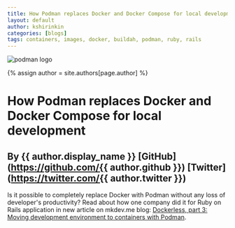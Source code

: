 ```yaml
---
title: How Podman replaces Docker and Docker Compose for local development
layout: default
author: kshirinkin
categories: [blogs]
tags: containers, images, docker, buildah, podman, ruby, rails
---
```

![podman logo](https://podman.io/images/podman.svg)

{% assign author = site.authors[page.author] %}

# How Podman replaces Docker and Docker Compose for local development
## By {{ author.display_name }} [GitHub](https://github.com/{{ author.github }}) [Twitter](https://twitter.com/{{ author.twitter }})

Is it possible to completely replace Docker with Podman without any loss
of developer's productivity? Read about how one company did it for
Ruby on Rails application in new article on
mkdev.me blog: [Dockerless, part 3: Moving development environment to containers with Podman](https://mkdev.me/en/posts/dockerless-part-3-moving-development-environment-to-containers-with-podman).
